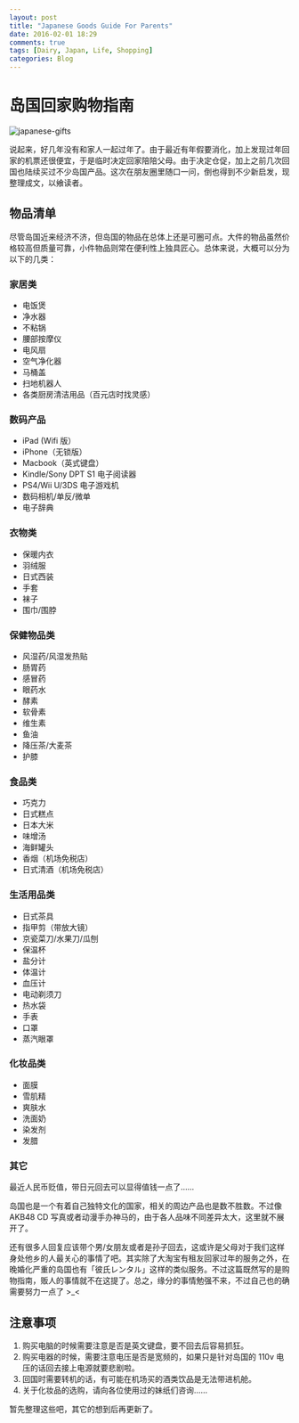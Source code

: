 ```yaml
---
layout: post
title: "Japanese Goods Guide For Parents"
date: 2016-02-01 18:29
comments: true
tags: [Dairy, Japan, Life, Shopping]
categories: Blog
---
```

# 岛国回家购物指南

![japanese-gifts](http://ntdimg.com/pic/2013/8-16/p3770162a632161382.jpg)

说起来，好几年没有和家人一起过年了。由于最近有年假要消化，加上发现过年回家的机票还很便宜，于是临时决定回家陪陪父母。由于决定仓促，加上之前几次回国也陆续买过不少岛国产品。这次在朋友圈里随口一问，倒也得到不少新启发，现整理成文，以飨读者。

<!--more-->

## 物品清单

尽管岛国近来经济不济，但岛国的物品在总体上还是可圈可点。大件的物品虽然价格较高但质量可靠，小件物品则常在便利性上独具匠心。总体来说，大概可以分为以下的几类：

### 家居类

* 电饭煲
* 净水器
* 不粘锅
* 腰部按摩仪
* 电风扇
* 空气净化器
* 马桶盖
* 扫地机器人
* 各类厨房清洁用品（百元店时找灵感）

### 数码产品

* iPad (Wifi 版）
* iPhone（无锁版）
* Macbook（英式键盘）
* Kindle/Sony DPT S1 电子阅读器
* PS4/Wii U/3DS 电子游戏机
* 数码相机/单反/微单
* 电子辞典

### 衣物类

* 保暖内衣
* 羽绒服
* 日式西装
* 手套
* 袜子
* 围巾/围脖

### 保健物品类

* 风湿药/风湿发热贴
* 肠胃药
* 感冒药
* 眼药水
* 酵素
* 软骨素
* 维生素
* 鱼油
* 降压茶/大麦茶
* 护膝

### 食品类

* 巧克力
* 日式糕点
* 日本大米
* 味增汤
* 海鲜罐头
* 香烟（机场免税店）
* 日式清酒（机场免税店）


### 生活用品类

* 日式茶具
* 指甲剪（带放大镜）
* 京瓷菜刀/水果刀/瓜刨
* 保温杯
* 盐分计
* 体温计
* 血压计
* 电动剃须刀
* 热水袋
* 手表
* 口罩
* 蒸汽眼罩

### 化妆品类

* 面膜
* 雪肌精
* 爽肤水
* 洗面奶
* 染发剂
* 发腊

### 其它

最近人民币贬值，带日元回去可以显得值钱一点了……

岛国也是一个有着自己独特文化的国家，相关的周边产品也是数不胜数。不过像 AKB48 CD 写真或者动漫手办神马的，由于各人品味不同差异太大，这里就不展开了。

还有很多人回复应该带个男/女朋友或者是孙子回去，这或许是父母对于我们这样身处他乡的人最关心的事情了吧。其实除了大淘宝有租友回家过年的服务之外，在晚婚化严重的岛国也有「彼氏レンタル」这样的类似服务。不过这篇既然写的是购物指南，贩人的事情就不在这提了。总之，缘分的事情勉强不来，不过自己也的确需要努力一点了 >_<


## 注意事项

1. 购买电脑的时候需要注意是否是英文键盘，要不回去后容易抓狂。
1. 购买电器的时候，需要注意电压是否是宽频的，如果只是针对岛国的 110v 电压的话回去接上电源就要悲剧啦。
1. 回国时需要转机的话，有可能在机场买的酒类饮品是无法带进机舱。
1. 关于化妆品的选购，请向各位使用过的妹纸们咨询……

暂先整理这些吧，其它的想到后再更新了。
